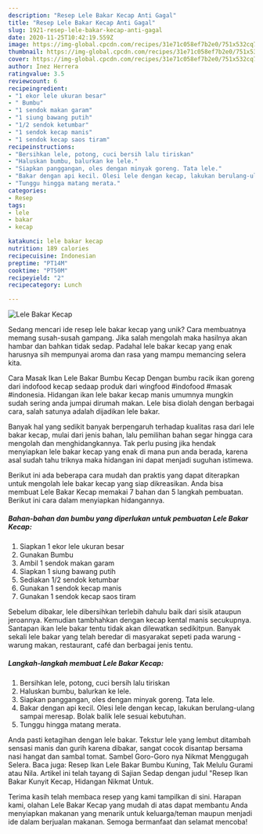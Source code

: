 ```yaml
---
description: "Resep Lele Bakar Kecap Anti Gagal"
title: "Resep Lele Bakar Kecap Anti Gagal"
slug: 1921-resep-lele-bakar-kecap-anti-gagal
date: 2020-11-25T10:42:19.559Z
image: https://img-global.cpcdn.com/recipes/31e71c058ef7b2e0/751x532cq70/lele-bakar-kecap-foto-resep-utama.jpg
thumbnail: https://img-global.cpcdn.com/recipes/31e71c058ef7b2e0/751x532cq70/lele-bakar-kecap-foto-resep-utama.jpg
cover: https://img-global.cpcdn.com/recipes/31e71c058ef7b2e0/751x532cq70/lele-bakar-kecap-foto-resep-utama.jpg
author: Inez Herrera
ratingvalue: 3.5
reviewcount: 6
recipeingredient:
- "1 ekor lele ukuran besar"
- " Bumbu"
- "1 sendok makan garam"
- "1 siung bawang putih"
- "1/2 sendok ketumbar"
- "1 sendok kecap manis"
- "1 sendok kecap saos tiram"
recipeinstructions:
- "Bersihkan lele, potong, cuci bersih lalu tiriskan"
- "Haluskan bumbu, balurkan ke lele."
- "Siapkan panggangan, oles dengan minyak goreng. Tata lele."
- "Bakar dengan api kecil. Olesi lele dengan kecap, lakukan berulang-ulang sampai meresap. Bolak balik lele sesuai kebutuhan."
- "Tunggu hingga matang merata."
categories:
- Resep
tags:
- lele
- bakar
- kecap

katakunci: lele bakar kecap 
nutrition: 189 calories
recipecuisine: Indonesian
preptime: "PT14M"
cooktime: "PT50M"
recipeyield: "2"
recipecategory: Lunch

---
```



![Lele Bakar Kecap](https://img-global.cpcdn.com/recipes/31e71c058ef7b2e0/751x532cq70/lele-bakar-kecap-foto-resep-utama.jpg)

Sedang mencari ide resep lele bakar kecap yang unik? Cara membuatnya memang susah-susah gampang. Jika salah mengolah maka hasilnya akan hambar dan bahkan tidak sedap. Padahal lele bakar kecap yang enak harusnya sih mempunyai aroma dan rasa yang mampu memancing selera kita.

Cara Masak Ikan Lele Bakar Bumbu Kecap Dengan bumbu racik ikan goreng dari indofood kecap sedaap produk dari wingfood #indofood #masak #indonesia. Hidangan ikan lele bakar kecap manis umumnya mungkin sudah sering anda jumpai dirumah makan. Lele bisa diolah dengan berbagai cara, salah satunya adalah dijadikan lele bakar.

Banyak hal yang sedikit banyak berpengaruh terhadap kualitas rasa dari lele bakar kecap, mulai dari jenis bahan, lalu pemilihan bahan segar hingga cara mengolah dan menghidangkannya. Tak perlu pusing jika hendak menyiapkan lele bakar kecap yang enak di mana pun anda berada, karena asal sudah tahu triknya maka hidangan ini dapat menjadi suguhan istimewa.


Berikut ini ada beberapa cara mudah dan praktis yang dapat diterapkan untuk mengolah lele bakar kecap yang siap dikreasikan. Anda bisa membuat Lele Bakar Kecap memakai 7 bahan dan 5 langkah pembuatan. Berikut ini cara dalam menyiapkan hidangannya.

<!--inarticleads1-->

##### Bahan-bahan dan bumbu yang diperlukan untuk pembuatan Lele Bakar Kecap:

1. Siapkan 1 ekor lele ukuran besar
1. Gunakan  Bumbu
1. Ambil 1 sendok makan garam
1. Siapkan 1 siung bawang putih
1. Sediakan 1/2 sendok ketumbar
1. Gunakan 1 sendok kecap manis
1. Gunakan 1 sendok kecap saos tiram


Sebelum dibakar, lele dibersihkan terlebih dahulu baik dari sisik ataupun jeroannya. Kemudian tambhahkan dengan kecap kental manis secukupnya. Santapan ikan lele bakar tentu tidak akan dilewatkan sedikitpun. Banyak sekali lele bakar yang telah beredar di masyarakat sepeti pada warung - warung makan, restaurant, café dan berbagai jenis tentu. 

<!--inarticleads2-->

##### Langkah-langkah membuat Lele Bakar Kecap:

1. Bersihkan lele, potong, cuci bersih lalu tiriskan
1. Haluskan bumbu, balurkan ke lele.
1. Siapkan panggangan, oles dengan minyak goreng. Tata lele.
1. Bakar dengan api kecil. Olesi lele dengan kecap, lakukan berulang-ulang sampai meresap. Bolak balik lele sesuai kebutuhan.
1. Tunggu hingga matang merata.


Anda pasti ketagihan dengan lele bakar. Tekstur lele yang lembut ditambah sensasi manis dan gurih karena dibakar, sangat cocok disantap bersama nasi hangat dan sambal tomat. Sambel Goro-Goro nya Nikmat Menggugah Selera. Baca juga: Resep Ikan Lele Bakar Bumbu Kuning, Tak Melulu Gurami atau Nila. Artikel ini telah tayang di Sajian Sedap dengan judul &#34;Resep Ikan Bakar Kunyit Kecap, Hidangan Nikmat Untuk. 

Terima kasih telah membaca resep yang kami tampilkan di sini. Harapan kami, olahan Lele Bakar Kecap yang mudah di atas dapat membantu Anda menyiapkan makanan yang menarik untuk keluarga/teman maupun menjadi ide dalam berjualan makanan. Semoga bermanfaat dan selamat mencoba!
